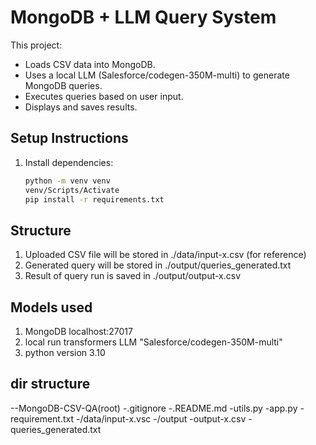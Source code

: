 # MongoDB + LLM Query System

This project:
- Loads CSV data into MongoDB.
- Uses a local LLM (Salesforce/codegen-350M-multi) to generate MongoDB queries.
- Executes queries based on user input.
- Displays and saves results.

## Setup Instructions

1. Install dependencies:
   ```bash
   python -m venv venv
   venv/Scripts/Activate
   pip install -r requirements.txt

## Structure
1. Uploaded CSV file will be stored in ./data/input-x.csv (for reference)
2. Generated query will be stored in ./output/queries_generated.txt
3. Result of query run is saved in ./output/output-x.csv

## Models used
1. MongoDB localhost:27017
2. local run transformers LLM "Salesforce/codegen-350M-multi"
3. python version 3.10

## dir structure
--MongoDB-CSV-QA(root)
    -.gitignore
    -.README.md
    -utils.py
    -app.py
    -requirement.txt
    -/data/input-x.vsc
    -/output
        -output-x.csv
        -queries_generated.txt
